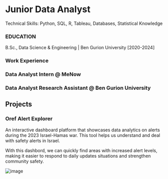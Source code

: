 # Junior Data Analyst
Technical Skills: Python, SQL, R, Tableau, Databases, Statistical Knowledge

### EDUCATION
B.Sc., Data Science & Engineering | Ben Gurion University [2020-2024]

### Work Experience

### Data Analyst Intern @ MeNow

### Data Analyst Research Assistant @ Ben Gurion University

## Projects

### Oref Alert Explorer

An interactive dashboard platform that showcases data analytics on alerts during the 2023 Israel-Hamas war.
This tool helps us understand and deal with safety alerts in Israel.

With this dashbord, we can quickly find areas with increased alert levels, making it easier to respond to daily updates situations and strengthen community safety.

![image](https://github.com/user-attachments/assets/9ade2273-601c-4ee9-adf1-99e1966602a6)

